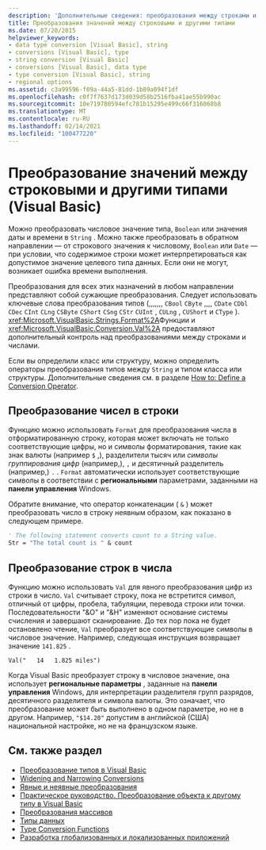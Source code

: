 ```yaml
---
description: 'Дополнительные сведения: преобразования между строками и другими типами (Visual Basic)'
title: Преобразования значений между строковыми и другими типами
ms.date: 07/20/2015
helpviewer_keywords:
- data type conversion [Visual Basic], string
- conversions [Visual Basic], type
- string conversion [Visual Basic]
- conversions [Visual Basic], data type
- type conversion [Visual Basic], string
- regional options
ms.assetid: c3a99596-f09a-44a5-81dd-1b89a094f1df
ms.openlocfilehash: c0f7f7637d173d039d58b2516fba41ae55b990ac
ms.sourcegitcommit: 10e719780594efc781b15295e499c66f316068b8
ms.translationtype: MT
ms.contentlocale: ru-RU
ms.lasthandoff: 02/14/2021
ms.locfileid: "100477220"
---
```

# <a name="conversions-between-strings-and-other-types-visual-basic"></a>Преобразование значений между строковыми и другими типами (Visual Basic)

Можно преобразовать числовое значение типа, `Boolean` или значения даты и времени в `String` . Можно также преобразовать в обратном направлении — от строкового значения к числовому, `Boolean` или `Date` — при условии, что содержимое строки может интерпретироваться как допустимое значение целевого типа данных. Если они не могут, возникает ошибка времени выполнения.  
  
 Преобразования для всех этих назначений в любом направлении представляют собой сужающие преобразования. Следует использовать ключевые слова преобразования типов (,,,,,,, `CBool` `CByte` ,,,, `CDate` `CDbl` `CDec` `CInt` `CLng` `CSByte` `CShort` `CSng` `CStr` `CUInt` , `CULng` , `CUShort` и `CType` ). <xref:Microsoft.VisualBasic.Strings.Format%2A>Функции и <xref:Microsoft.VisualBasic.Conversion.Val%2A> предоставляют дополнительный контроль над преобразованиями между строками и числами.  
  
 Если вы определили класс или структуру, можно определить операторы преобразования типов между `String` и типом класса или структуры. Дополнительные сведения см. в разделе [How to: Define a Conversion Operator](../procedures/how-to-define-a-conversion-operator.md).  
  
## <a name="conversion-of-numbers-to-strings"></a>Преобразование чисел в строки  

 Функцию можно использовать `Format` для преобразования числа в отформатированную строку, которая может включать не только соответствующие цифры, но и символы форматирования, такие как знак валюты (например `$` ,), разделители тысяч или *символы группирования цифр* (например,), `,` и десятичный разделитель (например,) `.` . `Format` автоматически использует соответствующие символы в соответствии с **региональными** параметрами, заданными на **панели управления** Windows.  
  
 Обратите внимание, что оператор конкатенации ( `&` ) может преобразовать число в строку неявным образом, как показано в следующем примере.  
  
```vb  
' The following statement converts count to a String value.  
Str = "The total count is " & count  
```  
  
## <a name="conversion-of-strings-to-numbers"></a>Преобразование строк в числа  

 Функцию можно использовать `Val` для явного преобразования цифр из строки в число. `Val` считывает строку, пока не встретится символ, отличный от цифры, пробела, табуляции, перевода строки или точки. Последовательности "&O" и "&H" изменяют основание системы счисления и завершают сканирование. До тех пор пока не будет остановлено чтение, `Val` преобразует все соответствующие символы в числовое значение. Например, следующая инструкция возвращает значение `141.825` .  
  
 `Val("   14   1.825 miles")`  
  
 Когда Visual Basic преобразует строку в числовое значение, она использует **региональные параметры** , заданные на **панели управления** Windows, для интерпретации разделителя групп разрядов, десятичного разделителя и символа валюты. Это означает, что преобразование может быть выполнено в одном параметре, но не в другом. Например, `"$14.20"` допустим в английской (США) национальной настройке, но не на французском языке.  
  
## <a name="see-also"></a>См. также раздел

- [Преобразование типов в Visual Basic](type-conversions.md)
- [Widening and Narrowing Conversions](widening-and-narrowing-conversions.md)
- [Явные и неявные преобразования](implicit-and-explicit-conversions.md)
- [Практическое руководство. Преобразование объекта к другому типу в Visual Basic](how-to-convert-an-object-to-another-type.md)
- [Преобразования массивов](array-conversions.md)
- [Типы данных](../../../language-reference/data-types/index.md)
- [Type Conversion Functions](../../../language-reference/functions/type-conversion-functions.md)
- [Разработка глобализованных и локализованных приложений](/visualstudio/ide/globalizing-and-localizing-applications)
